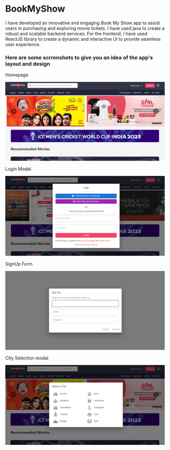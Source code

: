 # BookMyShow

I have developed an innovative and engaging Book My Show app to assist users in purchasing and exploring movie tickets.
I have used java to create a robust and scalable backend services.
For the frontend, I have used ReactJS library to create a dynamic and interactive UI to provide seamless user experience.

<h3>Here are some scrrenshots to give you an idea of the app's layout and design</h3>

Homepage

![Homepage](app/image.png)

Login Modal

![Login Modal](app/image-1.png)

SignUp Form

![Signup form](app/image-2.png)

City Selection modal

![city selection](app/image-3.png)